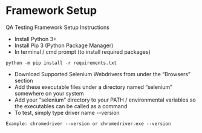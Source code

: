 # Framework Setup

QA Testing Framework Setup Instructions

* Install Python 3+
* Install Pip 3 (Python Package Manager)
* In terminal / cmd prompt (to install required packages)
```
python -m pip install -r requirements.txt
```
* Download Supported Selenium Webdrivers from under the “Browsers” section
* Add these executable files under a directory named “selenium” somewhere on your system
* Add your “selenium” directory to your PATH / environmental variables so the executables can be called as a command
* To test, simply type driver name --version
````
Example: chromedriver --version or chromedriver.exe --version
````



